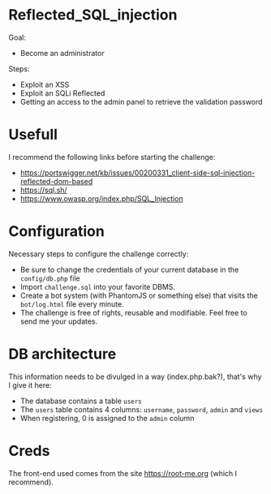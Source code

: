 # Reflected_SQL_injection
Goal:
  - Become an administrator
  
Steps:
  - Exploit an XSS
  - Exploit an SQLi Reflected
  - Getting an access to the admin panel to retrieve the validation password

# Usefull
I recommend the following links before starting the challenge:
  - https://portswigger.net/kb/issues/00200331_client-side-sql-injection-reflected-dom-based
  - https://sql.sh/
  - https://www.owasp.org/index.php/SQL_Injection

# Configuration
Necessary steps to configure the challenge correctly:
  - Be sure to change the credentials of your current database in the `config/db.php` file
  - Import `challenge.sql` into your favorite DBMS.
  - Create a bot system (with PhantomJS or something else) that visits the `bot/log.html` file every minute. 
  - The challenge is free of rights, reusable and modifiable. Feel free to send me your updates.

# DB architecture
This information needs to be divulged in a way (index.php.bak?), that's why I give it here:
  - The database contains a table `users`
  - The `users` table contains 4 columns: `username`, `password`, `admin` and `views` 
  - When registering, 0 is assigned to the `admin` column

# Creds
The front-end used comes from the site https://root-me.org (which I recommend).
